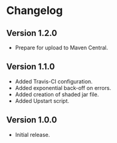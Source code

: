 Changelog
=========

Version 1.2.0
-------------
* Prepare for upload to Maven Central.

Version 1.1.0
-------------
* Added Travis-CI configuration.
* Added exponential back-off on errors.
* Added creation of shaded jar file.
* Added Upstart script.

Version 1.0.0
-------------
* Initial release.
